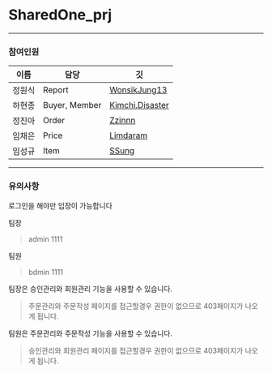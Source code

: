 # SharedOne_prj

[//]: # ( 2023-01-12 Merge 완료 / @진아님, jsp에서 m_order_comment와 m_order_sumPrice 컨트롤러로 보내게 만들었으니 DTO 변경 부분 있으면 추가해주세요.)

[//]: # ( 그리고 order 테이블에서 m_buyer_id 삭제 후 m_order_buyerId를 buyer테이블의 buyer_id와 외래키로 묶었으니 참고해주세요!&#40;쿼리나 코드에 변경사항은 없음&#41;)

[//]: # ()
[//]: # ( 2023-01-09 Merge 완료)

[//]: # ( )
[//]: # ( 2023-01-05 목요일 커밋에 대하여 전부 Merge 완료)


------------------
### 참여인원

이름 | 담당 | 깃
---|---|---
정원식 | Report | [WonsikJung13](https://github.com/WonsikJung13)
하현종 | Buyer, Member | [Kimchi.Disaster](https://github.com/ha971206)
정진아 | Order | [Zzinnn](https://github.com/Zzinnn)
임채은 | Price | [Limdaram](https://github.com/Limdaram)
임성규 | Item | [SSung](https://github.com/gmlrmrtjd)


------------------
### 유의사항

 로그인을 해야만 입장이 가능합니다
 
  팀장
  > admin
  > 1111
 
  팀원
  > bdmin
  > 1111

 팀장은 승인관리와 회원관리 기능을 사용할 수 있습니다.
 > 주문관리와 주문작성 페이지를 접근할경우 권한이 없으므로 403페이지가 나오게 됩니다.

 팀원은 주문관리와 주문작성 기능을 사용할 수 있습니다.
 > 승인관리와 회원관리 페이지를 접근할경우 권한이 없으므로 403페이지가 나오게 됩니다.
